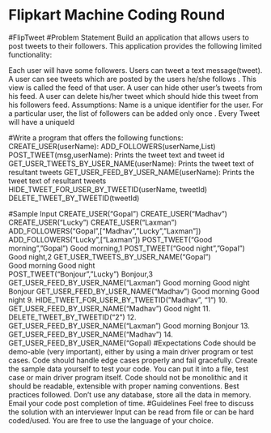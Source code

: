 # Flipkart Machine Coding Round
#FlipTweet
#Problem Statement
Build an application that allows users to post tweets to their followers. This application provides the following limited functionality:

Each user will have some followers. Users can tweet a text message(tweet).
A user can see tweets which are posted by the users he/she follows . This view is called the feed of that user.
A user can hide other user’s tweets from his feed.
A user can delete his/her tweet which should hide this tweet from his followers feed.
Assumptions:
Name is a unique identifier for the user.
For a particular user, the list of followers can be added only once .
Every Tweet will have a uniqueId

#Write a program that offers the following functions: 
CREATE_USER(userName): 
ADD_FOLLOWERS(userName,List<userName>)
POST_TWEET(msg,userName):  Prints the tweet text and tweet id
GET_USER_TWEETS_BY_USER_NAME(userName):  Prints the tweet text of resultant tweets 
GET_USER_FEED_BY_USER_NAME(userName):   Prints the tweet text of resultant tweets 
HIDE_TWEET_FOR_USER_BY_TWEETID(userName, tweetId)
DELETE_TWEET_BY_TWEETID(tweetId)

#Sample Input
CREATE_USER(“Gopal”)
CREATE_USER(“Madhav”)
CREATE_USER(“Lucky”)
CREATE_USER(“Laxman”)
ADD_FOLLOWERS(“Gopal”,[“Madhav”,”Lucky”,”Laxman”])
ADD_FOLLOWERS(“Lucky”,[“Laxman”])
POST_TWEET(“Good morning”,”Gopal”)
Good morning,1
POST_TWEET(“Good night”,”Gopal”)
Good night,2
GET_USER_TWEETS_BY_USER_NAME(“Gopal”)	
Good morning
	            Good night		
POST_TWEET(“Bonjour”,”Lucky”)
Bonjour,3
GET_USER_FEED_BY_USER_NAME(“Laxman”)
Good morning
Good night
Bonjour
GET_USER_FEED_BY_USER_NAME(“Madhav”)
Good morning
Good night
      9.   HIDE_TWEET_FOR_USER_BY_TWEETID(”Madhav”, “1”)
     10.  GET_USER_FEED_BY_USER_NAME(“Madhav”)
     		Good night
     11.  DELETE_TWEET_BY_TWEETID(“2”)
     12. GET_USER_FEED_BY_USER_NAME(“Laxman”)
Good morning
 Bonjour
      13. GET_USER_FEED_BY_USER_NAME(“Madhav”)
		<No output>
      14. GET_USER_FEED_BY_USER_NAME(“Gopal)
		<No output>
#Expectations
Code should be demo-able (very important), either by using a main driver program or test cases.
Code should handle edge cases properly and fail gracefully.
Create the sample data yourself to test your code. You can put it into a file, test case or main driver program itself.
Code should not be monolithic and it should be readable, extensible with proper naming conventions. Best practices followed.
Don’t use any database, store all the data in memory.
Email your code post completion of time.
#Guidelines
Feel free to discuss the solution with an interviewer
Input can be read from file or can be hard coded/used.
You are free to use the language of your choice.
